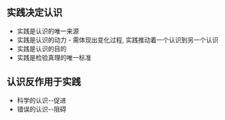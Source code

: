 

###  ###


## 实践决定认识 ##

- 实践是认识的唯一来源
- 实践是认识的动力 - 需体现出变化过程, 实践推动着一个认识到另一个认识
- 实践是认识的目的
- 实践是检验真理的唯一标准

## 认识反作用于实践 ##

- 科学的认识--促进
- 错误的认识--阻碍


